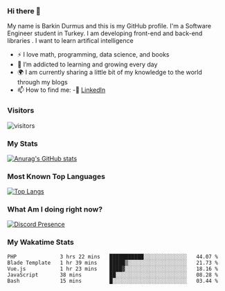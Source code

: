 ### Hi there 👋

My name is Barkin Durmus and this is my GitHub profile. I'm a Software Engineer student in Turkey. I am developing front-end and back-end libraries . I want to learn artifical intelligence

- :zap: I love math, programming, data science, and books
- 🌱 I’m addicted to learning and growing every day
- :earth_africa: I am currently sharing a little bit of my knowledge to the world through my blogs
- 📫 How to find me: 
 -:office: [LinkedIn](https://www.linkedin.com/in/barkin-durmus-84b55517b/)
  











### Visitors








![visitors](https://visitor-badge.glitch.me/badge?page_id=page.id) 












### My Stats




[![Anurag's GitHub stats](https://github-readme-stats.vercel.app/api?username=developerbarkinez)](https://github.com/anuraghazra/github-readme-stats)






### Most Known Top Languages




[![Top Langs](https://github-readme-stats.vercel.app/api/top-langs/?username=developerbarkinez)](https://github.com/anuraghazra/github-readme-stats)




### What Am I doing right now?







[![Discord Presence](https://lanyard-profile-readme.vercel.app/api/849899112677769276)](https://discord.com/users/849899112677769276)



### My Wakatime Stats

<!--START_SECTION:waka-->
```text
PHP              3 hrs 22 mins   ███████████░░░░░░░░░░░░░░   44.07 % 
Blade Template   1 hr 39 mins    █████▒░░░░░░░░░░░░░░░░░░░   21.73 % 
Vue.js           1 hr 23 mins    ████▓░░░░░░░░░░░░░░░░░░░░   18.16 % 
JavaScript       38 mins         ██░░░░░░░░░░░░░░░░░░░░░░░   08.28 % 
Bash             15 mins         █░░░░░░░░░░░░░░░░░░░░░░░░   03.44 % 
```
<!--END_SECTION:waka-->




